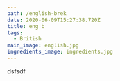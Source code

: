 ```yaml
---
path: /english-brek
date: 2020-06-09T15:27:38.720Z
title: eng b
tags:
  - British
main_image: english.jpg
ingredients_image: ingredients.jpg
---
```

dsfsdf